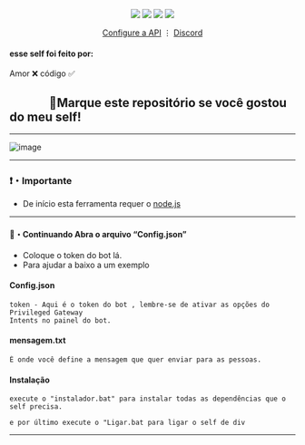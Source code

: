 <p align="center">
<img src="https://img.shields.io/github/languages/top/Tzputao/selfbot-de-div?style=flat-square" </a>
<img src="https://img.shields.io/github/last-commit/Tzputao/selfbot-de-div?style=flat-square" </a>
<img src="https://img.shields.io/github/stars/Tzputao/selfbot-de-div?color=444444&label=Stars&style=flat-square" </a>
<img src="https://img.shields.io/github/forks/Tzputao/selfbot-de-div?color=444444&label=Forks&style=flat-square" </a>
</p>
</p>
<p align="center">
<a href="https://github.com/Tzputao/Discord-Webhook-Protetor#setting-up-the-api">Configure a API</a> ⋮
<a href="https://instagram.com/tzfofo">Discord</a>
</p>

#### esse self foi feito por:
Amor ❌ código ✅

## ‎ ‎ ‎ ‎ ‎ ‎ ‎ ‎ ‎ ‎ ‎ ‎ ‎ ‎ 🌟Marque este repositório se você gostou do meu self!

---------------------------------------

![image](https://media.discordapp.net/attachments/952559002959622194/954013967313948732/Screenshot_3.png?width=726&height=427)

---------------------------------------

### ❗・Importante
* De início esta ferramenta requer o [node.js](https://nodejs.org/en/download/)


---------------------------------------

#### 🔧・Continuando Abra o arquivo “Config.json” 
* Coloque o token do bot lá.
* Para ajudar a baixo a um exemplo

#### Config.json

```
token - Aqui é o token do bot , lembre-se de ativar as opções do Privileged Gateway 
Intents no painel do bot.
```

#### mensagem.txt

```
É onde você define a mensagem que quer enviar para as pessoas.
```

#### Instalação

```
execute o "instalador.bat" para instalar todas as dependências que o self precisa.
```

```
e por último execute o "Ligar.bat para ligar o self de div
```

---------------------------------------
